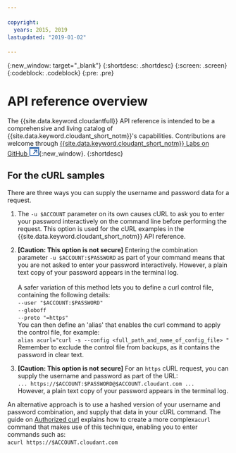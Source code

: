 ```yaml
---

copyright:
  years: 2015, 2019
lastupdated: "2019-01-02"

---
```


{:new_window: target="_blank"}
{:shortdesc: .shortdesc}
{:screen: .screen}
{:codeblock: .codeblock}
{:pre: .pre}

# API reference overview

The {{site.data.keyword.cloudantfull}} API reference is intended to be a comprehensive and living catalog of {{site.data.keyword.cloudant_short_notm}}'s capabilities.
Contributions are welcome through [{{site.data.keyword.cloudant_short_notm}} Labs on GitHub ![External link icon](../images/launch-glyph.svg "External link icon")](https://github.com/cloudant-labs/slate){:new_window}.
{:shortdesc}

## For the cURL samples

There are three ways you can supply the username and password data for a request.

1.	The `-u $ACCOUNT` parameter on its own causes
	cURL to ask you to enter your password interactively on the command line before performing the request.
	This option is used for the cURL examples in the {{site.data.keyword.cloudant_short_notm}} API reference.

2.	**[Caution: This option is not secure]** Entering the combination parameter `-u $ACCOUNT:$PASSWORD`
	as part of your command means that you are not asked to enter your password interactively.
	However,
	a plain text copy of your password appears in the terminal log.
	<br/>
	<br/>
	A safer variation of this method lets you to define a curl control file,
	containing the following details:<br/>
	`--user "$ACCOUNT:$PASSWORD"`<br/>
	`--globoff`<br/>
	`--proto "=https"`<br/>
	You can then define an 'alias' that enables the curl command to apply the control file,
	for example:<br/>
	`alias acurl="curl -s --config <full_path_and_name_of_config_file> "`<br/>
	Remember to exclude the control file from backups,
	as it contains the password in clear text.

3.	**[Caution: This option is not secure]** For an `https` cURL request,
	you can supply the username and password as part of the URL:<br/>
	`... https://$ACCOUNT:$PASSWORD@$ACCOUNT.cloudant.com ...`<br/>
	However, a plain text copy of your password appears in the terminal log.

An alternative approach is to use a hashed version of your username and password combination,
and supply that data in your cURL command.
The guide on [Authorized curl](../guides/acurl.html)
explains how to create a more complex`acurl` command that makes use of this technique,
enabling you to enter commands such as:<br/>
`acurl https://$ACCOUNT.cloudant.com`
